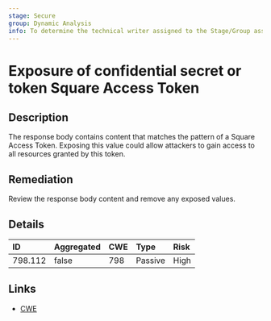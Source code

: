 ```yaml
---
stage: Secure
group: Dynamic Analysis
info: To determine the technical writer assigned to the Stage/Group associated with this page, see https://about.gitlab.com/handbook/engineering/ux/technical-writing/#assignments
---
```


# Exposure of confidential secret or token Square Access Token

## Description

The response body contains content that matches the pattern of a Square Access Token.
Exposing this value could allow attackers to gain access to all resources granted by this token.

## Remediation

Review the response body content and remove any exposed values.

## Details

| ID | Aggregated | CWE | Type | Risk |
|:---|:--------|:--------|:--------|:--------|
| 798.112 | false | 798 | Passive | High |

## Links

- [CWE](https://cwe.mitre.org/data/definitions/798.html)
